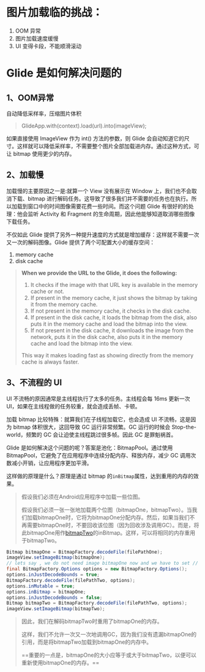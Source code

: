 # 图片加载临的挑战：

1. OOM 异常
2. 图片加载速度缓慢
3. UI 变得卡段，不能顺滑滚动



# Glide 是如何解决问题的

## 1、OOM异常

自动降低采样率，压缩图片体积

>GlideApp.with(context).load(url).into(imageView);

如果直接使用 ImageView 作为 int() 方法的参数，则 Glide 会自动知道它的尺寸。这样就可以降低采样率，不需要整个图片全部加载进内存。通过这种方式，可让 bitmap 使用更少的内存。

## 2、加载慢

加载慢的主要原因之一是:就算一个 View 没有展示在 Window 上，我们也不会取消下载、bitmap 进行解码任务。这导致了很多我们并不需要的任务也在执行。所以加载到窗口中的时间图像需要花费一些时间。而这个问题 Glide 有很好的的处理：他会监听 Activity 和 Fragment 的生命周期，因此他能够知道取消哪些图像下载任务。



不仅如此 Glide 提供了另外一种提升速度的方式就是增加缓存：这样就不需要一次又一次的解码图像。Glide 提供了两个可配置大小的缓存空间：

1. memory cache
2. disk cache

> **When we provide the URL to the Glide, it does the following:**
>
> 1. It checks if the image with that URL key is available in the memory cache or not.
> 2. If present in the memory cache, it just shows the bitmap by taking it from the memory cache.
> 3. If not present in the memory cache, it checks in the disk cache.
> 4. If present in the disk cache, it loads the bitmap from the disk, also puts it in the memory cache and load the bitmap into the view.
> 5. If not present in the disk cache, it downloads the image from the network, puts it in the disk cache, also puts it in the memory cache and load the bitmap into the view.
>
> This way it makes loading fast as showing directly from the memory cache is always faster.

## 3、不流程的 UI

UI 不流畅的原因通常是主线程执行了太多的任务。主线程会每 16ms 更新一次 UI，如果在主线程做的任务较重，就会造成丢帧、卡顿。

加载 bitmap 比较特殊：就算我们在子线程加载它，也会造成 UI 不流畅，这是因为 bitmap 体积很大，这回导致 GC 运行非常频繁。GC 运行的时候会 Stop-the-world，频繁的 GC 会让迫使主线程跳过很多帧。因此 GC 是罪魁祸首。



Glide 是如何解决这个问题的呢？答案是池化：BitmapPool。通过使用 BitmapPool，它避免了在应用程序中连续分配内存、释放内存，减少 GC 调用次数减小开销，让应用程序更加平滑。

这样做的原理是什么？原理是通过 bitmap 的`inBitmap`属性，达到重用的内存的效果。



>假设我们必须在Android应用程序中加载一些位图。
>
>假设我们必须一张一张地加载两个位图（bitmapOne，bitmapTwo）。当我们加载bitmapOne时，它将为bitmapOne分配内存。然后，如果当我们不再需要bitmapOne时，不要回收该位图（因为回收涉及调用GC）。而是，将此bitmapOne用作[bitmapTwo](https://developer.android.com/reference/android/graphics/BitmapFactory.Options.html#inBitmap)的inBitmap。这样，可以将相同的内存重用于bitmapTwo。

```java
Bitmap bitmapOne = BitmapFactory.decodeFile(filePathOne);
imageView.setImageBitmap(bitmapOne);
// lets say , we do not need image bitmapOne now and we have to set // another bitmap in imageView
final BitmapFactory.Options options = new BitmapFactory.Options();
options.inJustDecodeBounds = true;
BitmapFactory.decodeFile(filePathTwo, options);
options.inMutable = true;
options.inBitmap = bitmapOne;
options.inJustDecodeBounds = false;
Bitmap bitmapTwo = BitmapFactory.decodeFile(filePathTwo, options);
imageView.setImageBitmap(bitmapTwo);
```

> 因此，我们在解码bitmapTwo时重用了bitmapOne的内存。
>
> 这样，我们不允许一次又一次地调用GC，因为我们没有遗漏bitmapOne的引用，而是将bitmapTwo加载到bitmapOne的内存中。
>
> ==重要的一点是，bitmapOne的大小应等于或大于bitmapTwo，以便可以重新使用bitmapOne的内存。==

